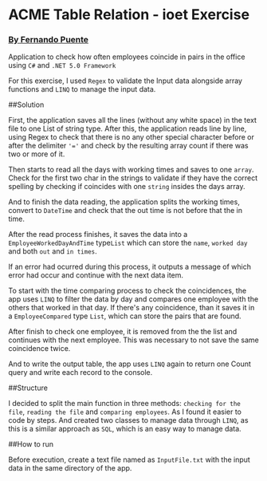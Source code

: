 # ACME Table Relation - ioet Exercise
### [By Fernando Puente](https://github.com/fpuente97)

Application to check how often employees coincide in pairs in the office using `C#` and `.NET 5.0 Framework`

For this exercise, I used `Regex` to validate the Input data alongside array functions and `LINQ` to manage the input data. 

##Solution

First, the application saves all the lines (without any white space) in the text file to one List of string type. After this, the application reads line by line, using Regex to check that there is no any other special character before or after the delimiter `'='` and check by the resulting array count if there was two or more of it.

Then starts to read all the days with working times and saves to one `array`. Check for the first two char in the strings to validate if they have the correct spelling by checking if coincides with one `string` insides the days array.

And to finish the data reading, the application splits the working times, convert to `DateTime` and check that the out time is not before that the in time.

After the read process finishes, it saves the data into a `EmployeeWorkedDayAndTime` type`List` which can store the `name`, `worked day` and both `out` and `in times`.

If an error had ocurred during this process, it outputs a message of which error had occur and continue with the next data item.

To start with the time comparing process to check the coincidences, the app uses `LINQ` to filter the data by day and compares one employee with the others that worked in that day. If there's any coincidence, than it saves it in a `EmployeeCompared` type `List`, which can store the pairs that are found.

After finish to check one employee, it is removed from the the list and continues with the next employee. This was necessary to not save the same coincidence twice.

And to write the output table, the app uses `LINQ` again to return one Count query and write each record to the console.

##Structure

I decided to split the main function in three methods: `checking for the file`, `reading the file` and `comparing employees`. As I found it easier to code by steps.
And created two classes to manage data through `LINQ`, as this is a similar approach as `SQL`, which is an easy way to manage data.

##How to run

Before execution, create a text file named as `InputFile.txt` with the input data in the same directory of the app.

